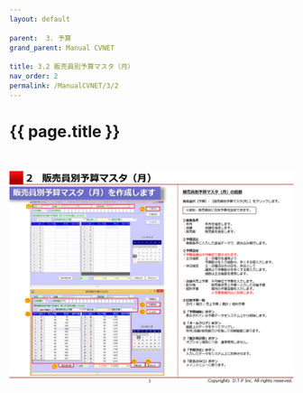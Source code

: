 ```yaml
---
layout: default

parent:  3. 予算
grand_parent: Manual CVNET

title: 3.2 販売員別予算マスタ（月）
nav_order: 2
permalink: /ManualCVNET/3/2
---
```


# {{ page.title }} <br/><br/>

<a href="/img/Yosan/Y4.PNG" target="_blank">
<img src="/img/Yosan/Y4.PNG" alt="login image"></a>